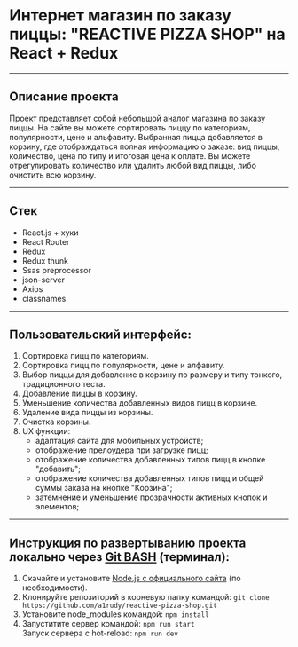 # Интернет магазин по заказу пиццы: "REACTIVE PIZZA SHOP" на React + Redux

------

## Описание проекта

Проект представляет собой небольшой аналог магазина по заказу пиццы. На сайте вы можете сортировать пиццу по категориям, популярности, цене и альфавиту. Выбранная пицца добавляется в корзину, где отображдаться полная информацию о заказе: вид пиццы, количество, цена по типу и итоговая цена к оплате. Вы можете отрегулировать количество или удалить любой вид пиццы, либо очистить всю корзину.

------

## Стек
* React.js + хуки
* React Router
* Redux
* Redux thunk
* Ssas preprocessor
* json-server
* Axios
* classnames

------

## Пользовательский интерфейс:
1. Сортировка пицц по категориям.
2. Сортировка пицц по популярности, цене и алфавиту.
3. Выбор пиццы для добавление в корзину по размеру и типу тонкого, традиционного теста.
4. Добавление пиццы в корзину.
4. Уменьшение количества добавленных видов пицц в корзине.
6. Удаление вида пиццы из корзины.
7. Очистка корзины.
8. UX функции: 
    * адаптация сайта для мобильных устройств;
    * отображение прелоудера при загрузке пицц;
    * отображение количества добавленных типов пицц в кнопке "добавить";
    * отображение количества добавленных типов пицц и общей суммы заказа на кнопке "Корзина";
    * затемнение и уменьшение прозрачности активных кнопок и элементов;

------

## Инструкция по развертыванию проекта локально через [Git BASH](https://gitforwindows.org/) (терминал):

1. Скачайте и установите [Node.js с официального сайта](https://nodejs.org/en/download/) (по необходимости).
2. Клонируйте репозиторий в корневую папку командой:
   `git clone https://github.com/a1rudy/reactive-pizza-shop.git`
3. Установите node_modules командой:
   `npm install`
4. Запуститите сервер командой:
   `npm run start`  
   Запуск сервера с hot-reload:
   `npm run dev`
